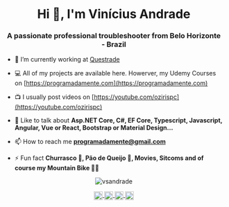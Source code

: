 <h1 align="center">Hi 👋, I'm Vinícius Andrade</h1>
<h3 align="center">A passionate professional troubleshooter from Belo Horizonte - Brazil</h3>

- 🔭  I’m currently working at [Questrade](https://www.questrade.com/home)

- 💻  All of my projects are available here. Howerver, my Udemy Courses on [https://programadamente.com](https://programadamente.com)

- 📺  I usually post videos on [https://youtube.com/ozirispc](https://youtube.com/ozirispc)

- 💬  Like to talk about **Asp.NET Core, C#, EF Core, Typescript, Javascript, Angular, Vue or React, Bootstrap or Material Design...**

- 📫  How to reach me **programadamente@gmail.com**

- ⚡  Fun fact **Churrasco 🍖, Pão de Queijo 🧀, Movies, Sitcoms and of course my Mountain Bike 🚵‍♂️**

<p align="center">
  <img src="https://github-readme-stats.vercel.app/api?username=vsandrade&show_icons=true" alt="vsandrade" />
</p>

<p align="center">
  <a href="https://youtube.com/ozirispc" target="_blank">
    <img align="center" src="https://cdn.jsdelivr.net/npm/simple-icons@3.0.1/icons/youtube.svg" alt="hynzhw" height="20" width="20" />
  </a>
  <a href="https://instagram.com/ozirispc" target="_blank">
    <img align="center" src="https://cdn.jsdelivr.net/npm/simple-icons@3.0.1/icons/instagram.svg" alt="hynzhw" height="20" width="20" />
  </a>
  <a href="https://twitter.com/ozirispc" target="_blank">
    <img align="center" src="https://cdn.jsdelivr.net/npm/simple-icons@3.0.1/icons/twitter.svg" alt="hynzhw" height="20" width="20" />
  </a>
  <a href="https://www.linkedin.com/in/vin%C3%ADcius-de-andrade-31b60620/" target="_blank">
    <img align="center" src="https://cdn.jsdelivr.net/npm/simple-icons@3.0.1/icons/linkedin.svg" alt="ghaynesh" height="20" width="20" />
  </a>
</p>
